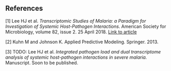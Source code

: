 ## References

[1] Lee HJ et al. _Transcriptomic Studies of Malaria: a Paradigm for Investigation of Systemic Host-Pathogen Interactions_. American Society for Microbiology, volume 82, issue 2. 25 April 2018.
[Link to article](https://doi.org/10.1128/MMBR.00071-17)

[2] Kuhn M and Johnson K. Applied Predictive Modeling. Springer. 2013. 

[3] TODO: Lee HJ et al. _Integrated pathogen load and dual transcriptome analysis of systemic host-pathogen interactions in severe malaria._ Manuscript. Soon to be published.


